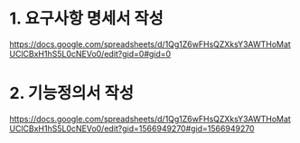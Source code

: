 # 1. 요구사항 명세서 작성
https://docs.google.com/spreadsheets/d/1Qg1Z6wFHsQZXksY3AWTHoMatUClCBxH1hS5L0cNEVo0/edit?gid=0#gid=0

# 2. 기능정의서 작성
https://docs.google.com/spreadsheets/d/1Qg1Z6wFHsQZXksY3AWTHoMatUClCBxH1hS5L0cNEVo0/edit?gid=1566949270#gid=1566949270